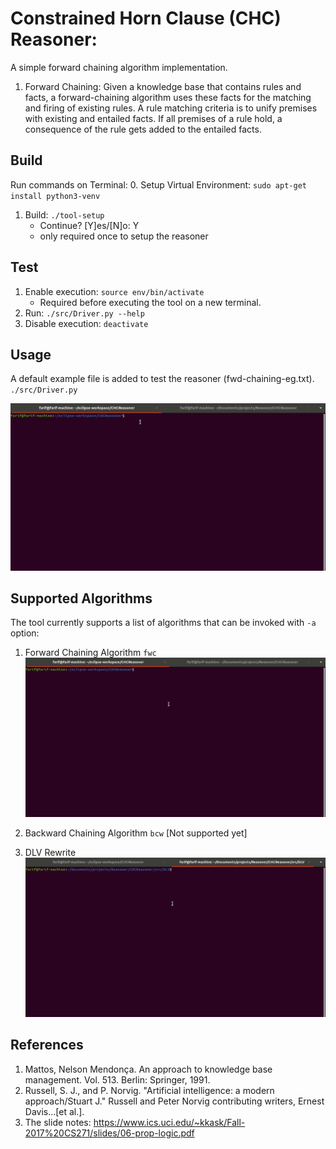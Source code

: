 # Constrained Horn Clause (CHC) Reasoner: 
A simple forward chaining algorithm implementation.

1) Forward Chaining: 
Given a knowledge base that contains rules and facts, a forward-chaining algorithm uses these facts for the matching and firing of existing rules. A rule matching criteria is to unify premises with existing and entailed facts. If all premises of a rule hold,  a consequence of the rule gets added to the entailed facts.
	
## Build
Run commands on Terminal:
0. Setup Virtual Environment: `sudo apt-get install python3-venv`
1. Build: `./tool-setup`
   * Continue? [Y]es/[N]o: Y 
   * only required once to setup the reasoner
   
## Test
1. Enable execution: `source env/bin/activate`
   * Required before executing the tool on a new terminal.  
2. Run: `./src/Driver.py --help`
3. Disable execution: `deactivate`
    
## Usage

A default example file is added to test the reasoner (fwd-chaining-eg.txt). 
`./src/Driver.py`

![](https://github.com/farif/CHCReasoner/blob/main/install_reasoner.gif)


## Supported Algorithms
The tool currently supports a list of algorithms that can be invoked with `-a` option:

1. Forward Chaining Algorithm `fwc`  
![](https://github.com/farif/CHCReasoner/blob/main/demo/fwc-running.gif)

2. Backward Chaining Algorithm `bcw` [Not supported yet]

3. DLV Rewrite
![](https://github.com/farif/CHCReasoner/blob/main/demo/fwc-dlv-eg.gif)

## References
1. Mattos, Nelson Mendonça. An approach to knowledge base management. Vol. 513. Berlin: Springer, 1991.
2. Russell, S. J., and P. Norvig. "Artificial intelligence: a modern approach/Stuart J." Russell and Peter Norvig contributing writers, Ernest Davis...[et al.].
3. The slide notes: https://www.ics.uci.edu/~kkask/Fall-2017%20CS271/slides/06-prop-logic.pdf